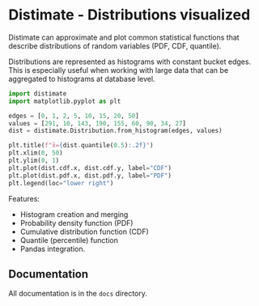 
# Distimate - Distributions visualized

Distimate can approximate and plot common statistical functions
that describe distributions of random variables (PDF, CDF, quantile).

Distributions are represented as histograms with constant bucket edges.
This is especially useful when working with large data
that can be aggregated to histograms at database level.

```python
import distimate
import matplotlib.pyplot as plt

edges = [0, 1, 2, 5, 10, 15, 20, 50]
values = [291, 10, 143, 190, 155, 60, 90, 34, 27]
dist = distimate.Distribution.from_histogram(edges, values)

plt.title(f"x̃={dist.quantile(0.5):.2f}")
plt.xlim(0, 50)
plt.ylim(0, 1)
plt.plot(dist.cdf.x, dist.cdf.y, label="CDF")
plt.plot(dist.pdf.x, dist.pdf.y, label="PDF")
plt.legend(loc="lower right")
```

Features:

* Histogram creation and merging
* Probability density function (PDF)
* Cumulative distribution function (CDF)
* Quantile (percentile) function
* Pandas integration.


## Documentation

All documentation is in the `docs` directory.
